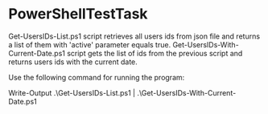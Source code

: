 # PowerShellTestTask

Get-UsersIDs-List.ps1 script retrieves all users ids from json file and returns a list of them with 'active' parameter equals true.
Get-UsersIDs-With-Current-Date.ps1 script gets the list of ids from the previous script and returns users ids with the current date.

Use the following command for running the program:

Write-Output .\Get-UsersIDs-List.ps1 | .\Get-UsersIDs-With-Current-Date.ps1
